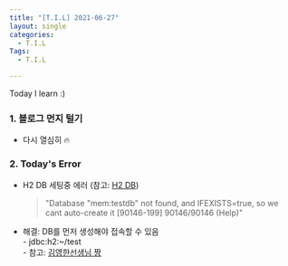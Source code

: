 ```yaml
---
title: "[T.I.L] 2021-06-27"
layout: single
categories:
  - T.I.L
Tags:
  - T.I.L

---
```

Today I learn :)     

   
### 1. 블로그 먼지 털기
   - 다시 열심히 :fire:  
    
### 2. Today's Error
   - H2 DB 세팅중 에러 (참고: [H2 DB](https://medium.com/@oopchoi/jpa-%ED%94%84%EB%A1%9C%EA%B7%B8%EB%9E%98%EB%B0%8D-fc443b647ec8))
     > "Database "mem:testdb" not found, and IFEXISTS=true, so we cant auto-create it [90146-199] 90146/90146 (Help)"
   
   - 해결: DB를 먼저 생성해야 접속할 수 있음  
    - jdbc:h2:~/test  
    - 참고: [김영한선생님 짱](https://www.inflearn.com/questions/11283) 